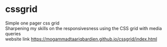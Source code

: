 # cssgrid
Simple one pager css grid  
Sharpening my skills on the responsivesness using the CSS grid with media queries  
website link https://mogammadtaariqbardien.github.io/cssgrid/index.html

